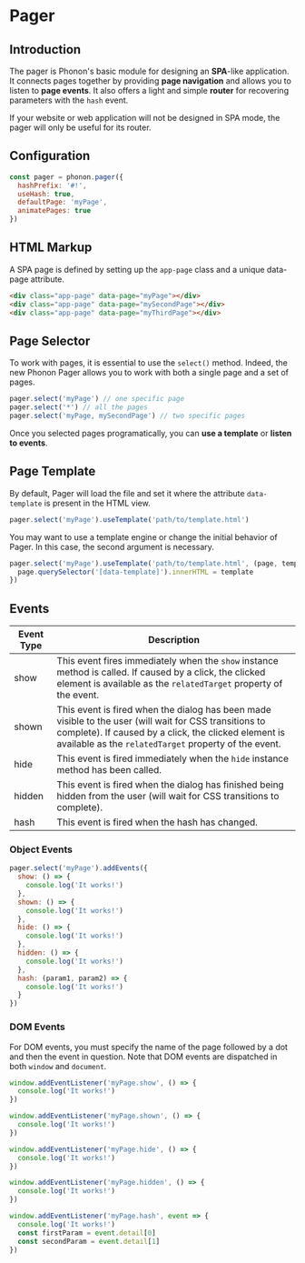 # Pager

## Introduction

The pager is Phonon's basic module for designing an **SPA**-like application. It connects pages together by providing **page navigation** and allows you to listen to **page events**.
It also offers a light and simple **router** for recovering parameters with the `hash` event.

If your website or web application will not be designed in SPA mode, the pager will only be useful for its router.

## Configuration

```js
const pager = phonon.pager({
  hashPrefix: '#!',
  useHash: true,
  defaultPage: 'myPage',
  animatePages: true
})
```

## HTML Markup

A SPA page is defined by setting up the `app-page` class and a unique data-page attribute.

```html
<div class="app-page" data-page="myPage"></div>
<div class="app-page" data-page="mySecondPage"></div>
<div class="app-page" data-page="myThirdPage"></div>
```

## Page Selector

To work with pages, it is essential to use the `select()` method. Indeed, the new Phonon Pager allows you to work with both a single page and a set of pages.

```js
pager.select('myPage') // one specific page
pager.select('*') // all the pages
pager.select('myPage, mySecondPage') // two specific pages
```

Once you selected pages programatically, you can **use a template** or **listen to events**.

## Page Template

By default, Pager will load the file and set it where the attribute `data-template` is present
in the HTML view.

```js
pager.select('myPage').useTemplate('path/to/template.html')
```

You may want to use a template engine or change the initial behavior of Pager. In this case, the second argument is necessary.

```js
pager.select('myPage').useTemplate('path/to/template.html', (page, template, elements) => {
  page.querySelector('[data-template]').innerHTML = template
})
```

## Events

|     Event Type     |     Description      |
|--------------------|----------------------|
|  show    |   This event fires immediately when the <code>show</code> instance method is called. If caused by a click, the clicked element is available as the <code>relatedTarget</code> property of the event.   |
|  shown   |  This event is fired when the dialog has been made visible to the user (will wait for CSS transitions to complete). If caused by a click, the clicked element is available as the <code>relatedTarget</code> property of the event.    |
|  hide    |    This event is fired immediately when the <code>hide</code> instance method has been called.   |
|  hidden  |   This event is fired when the dialog has finished being hidden from the user (will wait for CSS transitions to complete).    |
|  hash  |   This event is fired when the hash has changed.    |


### Object Events

```js
pager.select('myPage').addEvents({
  show: () => {
    console.log('It works!')
  },
  shown: () => {
    console.log('It works!')
  },
  hide: () => {
    console.log('It works!')
  },
  hidden: () => {
    console.log('It works!')
  },
  hash: (param1, param2) => {
    console.log('It works!')
  }
})
```

### DOM Events

For DOM events, you must specify the name of the page followed by a dot and then the event in question.
Note that DOM events are dispatched in both `window` and `document`.

```js
window.addEventListener('myPage.show', () => {
  console.log('It works!')
})

window.addEventListener('myPage.shown', () => {
  console.log('It works!')
})

window.addEventListener('myPage.hide', () => {
  console.log('It works!')
})

window.addEventListener('myPage.hidden', () => {
  console.log('It works!')
})

window.addEventListener('myPage.hash', event => {
  console.log('It works!')
  const firstParam = event.detail[0]
  const secondParam = event.detail[1]
})
```
